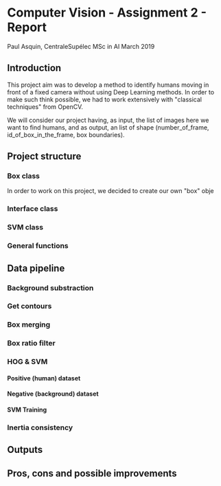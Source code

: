 # Computer Vision - Assignment 2 - Report 
Paul Asquin, CentraleSupélec MSc in AI March 2019

## Introduction
This project aim was to develop a method to identify humans moving in front of a fixed camera without using Deep Learning methods. In order to make such think possible, we had to work extensively with "classical techniques" from OpenCV.

We will consider our project having, as input, the list of images here we want to find humans, and as output, an list of shape (number_of_frame, id_of_box_in_the_frame, box boundaries).
## Project structure

### Box class
In order to work on this project, we decided to create our own "box" obje

### Interface class

### SVM class

### General functions

## Data pipeline

### Background  substraction

### Get contours

### Box merging

### Box ratio filter

### HOG & SVM
#### Positive (human) dataset
#### Negative (background) dataset

#### SVM Training

### Inertia consistency

## Outputs

## Pros, cons and possible improvements
<!--stackedit_data:
eyJoaXN0b3J5IjpbLTk0Mzc3MDA2LC0xMTI0Mjg1MjgwLC03NT
g5ODg4MzBdfQ==
-->